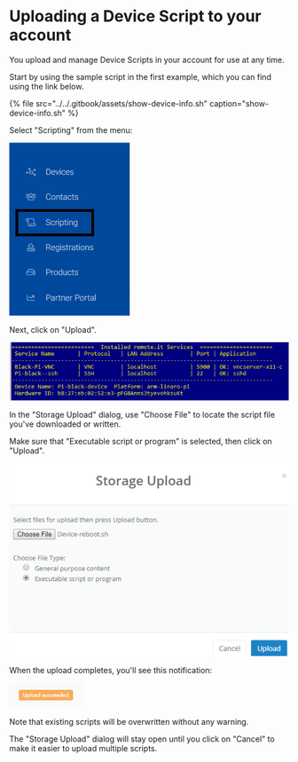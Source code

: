 # Uploading a Device Script to your account

You upload and manage Device Scripts in your account for use at any time.

Start by using the sample script in the first example, which you can find using the link below.

{% file src="../../.gitbook/assets/show-device-info.sh" caption="show-device-info.sh" %}

Select "Scripting" from the menu:

![](../../.gitbook/assets/image%20%2864%29.png)

Next, click on "Upload".

![](../../.gitbook/assets/image%20%2833%29.png)

In the "Storage Upload" dialog, use "Choose File" to locate the script file you've downloaded or written.

Make sure that "Executable script or program" is selected, then click on "Upload".

![](../../.gitbook/assets/image%20%2850%29.png)

When the upload completes, you'll see this notification:

![](../../.gitbook/assets/image%20%287%29.png)

Note that existing scripts will be overwritten without any warning.

The "Storage Upload" dialog will stay open until you click on "Cancel" to make it easier to upload multiple scripts.

